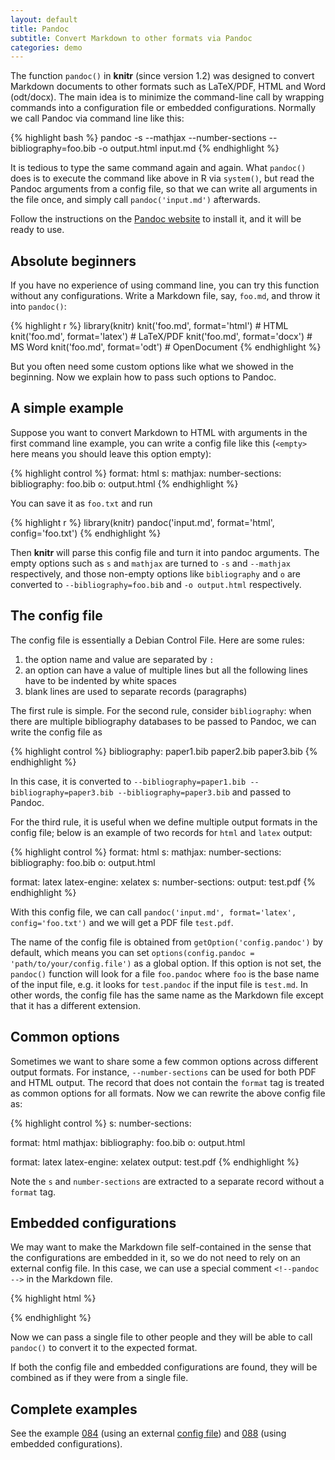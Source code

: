 ```yaml
---
layout: default
title: Pandoc
subtitle: Convert Markdown to other formats via Pandoc
categories: demo
---
```


The function `pandoc()` in **knitr** (since version 1.2) was designed to convert Markdown documents to other formats such as LaTeX/PDF, HTML and Word (odt/docx). The main idea is to minimize the command-line call by wrapping commands into a configuration file or embedded configurations. Normally we call Pandoc via command line like this:

{% highlight bash %}
pandoc -s --mathjax --number-sections --bibliography=foo.bib -o output.html input.md
{% endhighlight %}

It is tedious to type the same command again and again. What `pandoc()` does is to execute the command like above in R via `system()`, but read the Pandoc arguments from a config file, so that we can write all arguments in the file once, and simply call `pandoc('input.md')` afterwards.

Follow the instructions on the [Pandoc website](http://johnmacfarlane.net/pandoc/) to install it, and it will be ready to use.

## Absolute beginners

If you have no experience of using command line, you can try this function without any configurations. Write a Markdown file, say, `foo.md`, and throw it into `pandoc()`:

{% highlight r %}
library(knitr)
knit('foo.md', format='html')  # HTML
knit('foo.md', format='latex') # LaTeX/PDF
knit('foo.md', format='docx')  # MS Word
knit('foo.md', format='odt')   # OpenDocument
{% endhighlight %}

But you often need some custom options like what we showed in the beginning. Now we explain how to pass such options to Pandoc.

## A simple example

Suppose you want to convert Markdown to HTML with arguments in the first command line example, you can write a config file like this (`<empty>` here means you should leave this option empty):

{% highlight control %}
format: html
s: <empty>
mathjax: <empty>
number-sections: <empty>
bibliography: foo.bib
o: output.html
{% endhighlight %}

You can save it as `foo.txt` and run

{% highlight r %}
library(knitr)
pandoc('input.md', format='html', config='foo.txt')
{% endhighlight %}

Then **knitr** will parse this config file and turn it into pandoc arguments. The empty options such as `s` and `mathjax` are turned to `-s` and `--mathjax` respectively, and those non-empty options like `bibliography` and `o` are converted to `--bibliography=foo.bib` and `-o output.html` respectively.

## The config file

The config file is essentially a Debian Control File. Here are some rules:

1. the option name and value are separated by `:`
1. an option can have a value of multiple lines but all the following lines have to be indented by white spaces
1. blank lines are used to separate records (paragraphs)

The first rule is simple. For the second rule, consider `bibliography`: when there are multiple bibliography databases to be passed to Pandoc, we can write the config file as

{% highlight control %}
bibliography: paper1.bib
  paper2.bib
  paper3.bib
{% endhighlight %}

In this case, it is converted to `--bibliography=paper1.bib --bibliography=paper3.bib --bibliography=paper3.bib` and passed to Pandoc.

For the third rule, it is useful when we define multiple output formats in the config file; below is an example of two records for `html` and `latex` output:

{% highlight control %}
format: html
s: <empty>
mathjax: <empty>
number-sections: <empty>
bibliography: foo.bib
o: output.html

format: latex
latex-engine: xelatex
s: <empty>
number-sections: <empty>
output: test.pdf
{% endhighlight %}

With this config file, we can call `pandoc('input.md', format='latex', config='foo.txt')` and we will get a PDF file `test.pdf`.

The name of the config file is obtained from `getOption('config.pandoc')` by default, which means you can set `options(config.pandoc = 'path/to/your/config.file')` as a global option. If this option is not set, the `pandoc()` function will look for a file `foo.pandoc` where `foo` is the base name of the input file, e.g. it looks for `test.pandoc` if the input file is `test.md`. In other words, the config file has the same name as the Markdown file except that it has a different extension.

## Common options

Sometimes we want to share some a few common options across different output formats. For instance, `--number-sections` can be used for both PDF and HTML output. The record that does not contain the `format` tag is treated as common options for all formats. Now we can rewrite the above config file as:

{% highlight control %}
s: <empty>
number-sections: <empty>

format: html
mathjax: <empty>
bibliography: foo.bib
o: output.html

format: latex
latex-engine: xelatex
output: test.pdf
{% endhighlight %}

Note the `s` and `number-sections` are extracted to a separate record without a `format` tag.

## Embedded configurations

We may want to make the Markdown file self-contained in the sense that the configurations are embedded in it, so we do not need to rely on an external config file. In this case, we can use a special comment `<!--pandoc -->` in the Markdown file.

{% highlight html %}
<!--pandoc
format: html
s:
mathjax:
number-sections:
bibliography: foo.bib
o: output.html
-->
{% endhighlight %}

Now we can pass a single file to other people and they will be able to call `pandoc()` to convert it to the expected format.

If both the config file and embedded configurations are found, they will be combined as if they were from a single file.

## Complete examples

See the example [084](https://github.com/yihui/knitr-examples) (using an external [config file](https://github.com/yihui/knitr-examples/blob/master/084-pandoc.pandoc)) and [088](https://github.com/yihui/knitr-examples) (using embedded configurations).
